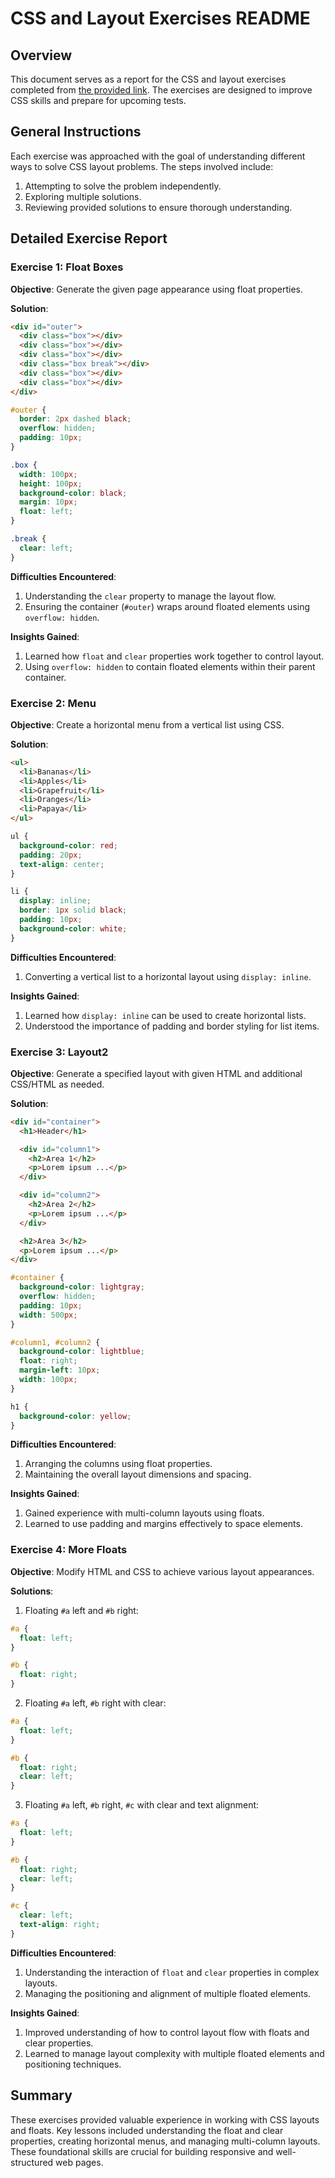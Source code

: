 # CSS and Layout Exercises README

## Overview

This document serves as a report for the CSS and layout exercises completed from [the provided link](http://mumstudents.org/cs472/2017-03-KL-AS/Sections/section03layout.php). The exercises are designed to improve CSS skills and prepare for upcoming tests.

## General Instructions

Each exercise was approached with the goal of understanding different ways to solve CSS layout problems. The steps involved include:

1. Attempting to solve the problem independently.
2. Exploring multiple solutions.
3. Reviewing provided solutions to ensure thorough understanding.

## Detailed Exercise Report

### Exercise 1: Float Boxes

**Objective**: Generate the given page appearance using float properties.

**Solution**:

```html
<div id="outer">
  <div class="box"></div>
  <div class="box"></div>
  <div class="box"></div>  
  <div class="box break"></div>  
  <div class="box"></div>
  <div class="box"></div>
</div>
```

```css
#outer {
  border: 2px dashed black;
  overflow: hidden;
  padding: 10px;
}

.box {
  width: 100px;
  height: 100px;
  background-color: black;
  margin: 10px;
  float: left;
}

.break {
  clear: left;
}
```

**Difficulties Encountered**:
1. Understanding the `clear` property to manage the layout flow.
2. Ensuring the container (`#outer`) wraps around floated elements using `overflow: hidden`.

**Insights Gained**:
1. Learned how `float` and `clear` properties work together to control layout.
2. Using `overflow: hidden` to contain floated elements within their parent container.

### Exercise 2: Menu

**Objective**: Create a horizontal menu from a vertical list using CSS.

**Solution**:

```html
<ul>
  <li>Bananas</li>
  <li>Apples</li>
  <li>Grapefruit</li>
  <li>Oranges</li>
  <li>Papaya</li>
</ul>
```

```css
ul {
  background-color: red;
  padding: 20px;
  text-align: center;
}

li {
  display: inline;
  border: 1px solid black;
  padding: 10px;
  background-color: white;
}
```

**Difficulties Encountered**:
1. Converting a vertical list to a horizontal layout using `display: inline`.

**Insights Gained**:
1. Learned how `display: inline` can be used to create horizontal lists.
2. Understood the importance of padding and border styling for list items.

### Exercise 3: Layout2

**Objective**: Generate a specified layout with given HTML and additional CSS/HTML as needed.

**Solution**:

```html
<div id="container">
  <h1>Header</h1>

  <div id="column1">
    <h2>Area 1</h2>
    <p>Lorem ipsum ...</p> 
  </div>

  <div id="column2">
    <h2>Area 2</h2>
    <p>Lorem ipsum ...</p>
  </div>

  <h2>Area 3</h2>
  <p>Lorem ipsum ...</p>
</div>
```

```css
#container {
  background-color: lightgray;
  overflow: hidden;
  padding: 10px;
  width: 500px;
}

#column1, #column2 {
  background-color: lightblue;
  float: right;
  margin-left: 10px;
  width: 100px;
}

h1 {
  background-color: yellow;
}
```

**Difficulties Encountered**:
1. Arranging the columns using float properties.
2. Maintaining the overall layout dimensions and spacing.

**Insights Gained**:
1. Gained experience with multi-column layouts using floats.
2. Learned to use padding and margins effectively to space elements.

### Exercise 4: More Floats

**Objective**: Modify HTML and CSS to achieve various layout appearances.

**Solutions**:

1. Floating `#a` left and `#b` right:

```css
#a {
  float: left;
}

#b {
  float: right;
}
```

2. Floating `#a` left, `#b` right with clear:

```css
#a {
  float: left;
}

#b {
  float: right;
  clear: left;
}
```

3. Floating `#a` left, `#b` right, `#c` with clear and text alignment:

```css
#a {
  float: left;
}

#b {
  float: right;
  clear: left;
}

#c {
  clear: left;
  text-align: right;
}
```

**Difficulties Encountered**:
1. Understanding the interaction of `float` and `clear` properties in complex layouts.
2. Managing the positioning and alignment of multiple floated elements.

**Insights Gained**:
1. Improved understanding of how to control layout flow with floats and clear properties.
2. Learned to manage layout complexity with multiple floated elements and positioning techniques.

## Summary

These exercises provided valuable experience in working with CSS layouts and floats. Key lessons included understanding the float and clear properties, creating horizontal menus, and managing multi-column layouts. These foundational skills are crucial for building responsive and well-structured web pages.
